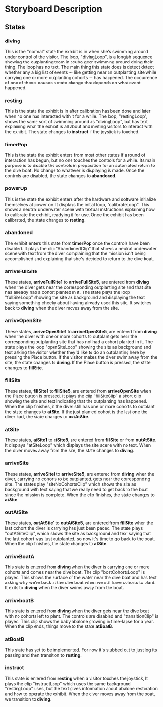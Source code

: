# Storyboard Description

## States

### diving

This is the "normal" state the exhibit is in when she's swimming around under control of the visitor. The loop, "divingLoop", is a longish sequence showing the outplanting team in scuba gear swimming around doing their thing. The loop has no text. The main thing this state does is detect detect whether any a big list of events -- like getting near an outplanting site while carrying one or more outplanting cohorts -- has happened. The occurrence of one of these, causes a state change that depends on what event happened.

### resting

This is the state the exhibit is in after calibration has been done and later when no one has interacted with it for a while. The loop, "restingLoop", shows the same sort of swimming around as "divingLoop", but has text explaining what the exhibit is all about and inviting visitors to interact with the exhibit. The state changes to **instruct** if the joystick is touched.

### timerPop

This is the state the exhibit enters from most other states if a round of interaction has begun, but no one touches the controls for a while. Its main purpose is to disable the controls in preparation for an automated return to the dive boat. No change to whatever is displaying is made. Once the controls are disabled, the state changes to **abandoned**.

### powerUp

This is the state the exhibit enters after the hardware and software initialize themselves at power on. It displays the initial loop, "calibrateLoop". This shows a neutral underwater scene with textual instructions explaining how to calibrate the exhibit, readying it for use. Once the exhibit has been calibrated, the state changes to **resting**.

### abandoned

The exhibit enters this state from **timerPop** once the controls have been disabled. It plays the clip "AbandonedClip" that shows a neutral underwater scene with text from the diver complaining that the mission isn't being accomplished and explaining that she's decided to return to the dive boat.

### arriveFullSite<n>

These states, **arriveFullSite1** to **arriveFullSite5**, are entered from **diving** when the diver gets near the corresponding outplanting site and that site has already had a cohort planted in it. The state plays the loop "fullSite<n>Loop" showing the site as background and displaying the text saying something cheeky about having already used this site. It switches back to **diving** when the diver moves away from the site.

### arriveOpenSite<n>

These states, **arriveOpenSite1** to **arriveOpenSite5**, are entered from **diving** when the diver with one or more cohorts to outplant gets near the corresponding outplanting site that has not had a cohort planted in it. The state plays the loop "openSite<n>Loop" showing the site as background and text asking the visitor whether they'd like to do an outplanting here by pressing the Place button. If the visitor makes the diver swim away from the site, the state changes to **diving**. If the Place button is pressed, the state changes to **fillSite<n>**.

### fillSite<n>

These states, **fillSite1** to **fillSite5**, are entered from **arriveOpenSite<n>** when the Place button is pressed. It plays the clip "fillSite<n>Clip" a short clip showing the site and text indicating that the outplanting has happened. When the clip finishes, if the diver still has one or more cohorts to outplant the state changes to **atSite<n>**. If the just planted cohort is the last one the diver had, the state changes to **outAtSite<n>**.

### atSite<n>

These states, **atSite1** to **atSite5**, are entered from **fillSite<n>** or from **outAtSite<n>**. It displays "atSite<n>Loop" which displays the site scene with no text. When the diver moves away from the site, the state changes to **diving**.

### arriveSite<n>

These states, **arriveSite1** to **arriveSite5**, are entered from **diving** when the diver, carrying no cohorts to be outplanted, gets near the corresponding site. The states play "site<n>NoCohortsClip" which shows the site as background with text saying that we really need to get back to the boat since the mission is complete. When the clip finishes, the state changes to **atSite<n>**.

### outAtSite<n>

These states, **outAtStie1** to **outAtSite5**, are entered from **fillSite<n>** when the last cohort the diver is carrying has just been paced. The state plays "outAtSite<n>Clip", which shows the site as background and text saying that the last cohort was just outplanted, so now it's time to go back to the boat. When the clip finishes, the state changes to **atSite<n>**.

### arriveBoatA

This state is entered from **diving** when the diver is carrying one or more cohorts and comes near the dive boat. The clip "boatCohortsLoop" is played. This shows the surface of the water near the dive boat and has text asking why we're back at the dive boat when we still have cohorts to plant. It exits to **diving** when the diver swims away from the boat.

### arriveboatB

This state is entered from **diving** when the diver gets near the dive boat with no cohorts left to plant. The controls are disabled and "transitionClip" is played. This clip shows the baby abalone growing in time-lapse for a year. When the clip ends, things move to the state **atBoatB**.

### atBoatB

This state has yet to be implemented. For now it's stubbed out to just log its passing and then transition to **resting**.

### instruct

This state is entered from **resting** when a visitor touches the joystick, It plays the clip "instructLoop" which uses the same background "restingLoop" uses, but the text gives information about abalone restoration and how to operate the exhibit. When the diver moves away from the boat, we transition to **diving**.